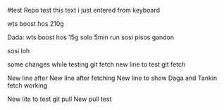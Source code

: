 #test Repo
test
this text i just entered from keyboard

wts boost hos 210g

Dada: wts boost hos 15g solo 5min run
sosi pisos gandon

sosi loh

some changes while testing git fetch
new line to test git fetch

New line after
New line after fetching
New line to show Daga and Tankin fetch working

New lite to test git pull
New pull test
